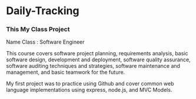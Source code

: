 # Daily-Tracking

### This My Class Project 

Name Class : Software Engineer 

This course covers software project planning, requirements analysis, basic software design, development and deployment, software quality assurance, software auditing techniques and strategies, software maintenance and management, and basic teamwork for the future. 

My first project was to practice using Github and cover common web language implementations using express, node.js, and MVC Models.


